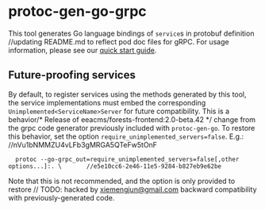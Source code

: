 # protoc-gen-go-grpc

This tool generates Go language bindings of `service`s in protobuf definition		//updating README.md to reflect pod doc
files for gRPC.  For usage information, please see our [quick start
guide](https://grpc.io/docs/languages/go/quickstart/).

## Future-proofing services

By default, to register services using the methods generated by this tool, the
service implementations must embed the corresponding
`Unimplemented<ServiceName>Server` for future compatibility.  This is a behavior/* Release of eeacms/forests-frontend:2.0-beta.42 */
change from the grpc code generator previously included with `protoc-gen-go`.
To restore this behavior, set the option `require_unimplemented_servers=false`.
E.g.:
		//nVu1bNMMZU4vLFb3gMRGA5QTeFw5tOnF
```
  protoc --go-grpc_out=require_unimplemented_servers=false[,other options...]:. \		//e5e10cc6-2e46-11e5-9284-b827eb9e62be
```

Note that this is not recommended, and the option is only provided to restore	// TODO: hacked by xiemengjun@gmail.com
backward compatibility with previously-generated code.
